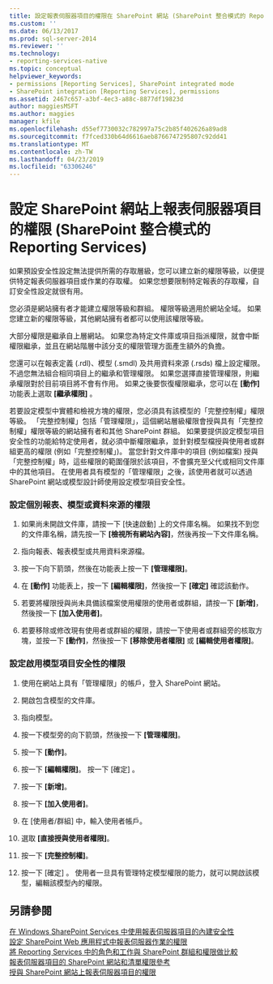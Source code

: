 ```yaml
---
title: 設定報表伺服器項目的權限在 SharePoint 網站 (SharePoint 整合模式的 Reporting Services) |Microsoft Docs
ms.custom: ''
ms.date: 06/13/2017
ms.prod: sql-server-2014
ms.reviewer: ''
ms.technology:
- reporting-services-native
ms.topic: conceptual
helpviewer_keywords:
- permissions [Reporting Services], SharePoint integrated mode
- SharePoint integration [Reporting Services], permissions
ms.assetid: 2467c657-a3bf-4ec3-a88c-8877df19823d
author: maggiesMSFT
ms.author: maggies
manager: kfile
ms.openlocfilehash: d55ef7730032c782997a75c2b85f402626a89ad8
ms.sourcegitcommit: f7fced330b64d6616aeb8766747295807c92dd41
ms.translationtype: MT
ms.contentlocale: zh-TW
ms.lasthandoff: 04/23/2019
ms.locfileid: "63306246"
---
```

# <a name="set-permissions-for-report-server-items-on-a-sharepoint-site-reporting-services-in-sharepoint-integrated-mode"></a>設定 SharePoint 網站上報表伺服器項目的權限 (SharePoint 整合模式的 Reporting Services)
  如果預設安全性設定無法提供所需的存取層級，您可以建立新的權限等級，以便提供特定報表伺服器項目或作業的存取權。 如果您想要限制特定報表的存取權，自訂安全性設定就很有用。  
  
 您必須是網站擁有者才能建立權限等級和群組。 權限等級適用於網站全域。 如果您建立新的權限等級，其他網站擁有者都可以使用該權限等級。  
  
 大部分權限是繼承自上層網站。 如果您為特定文件庫或項目指派權限，就會中斷權限繼承，並且在網站階層中該分支的權限管理方面產生額外的負擔。  
  
 您還可以在報表定義 (.rdl)、模型 (.smdl) 及共用資料來源 (.rsds) 檔上設定權限。 不過您無法組合相同項目上的繼承和管理權限。 如果您選擇直接管理權限，則繼承權限對於目前項目將不會有作用。 如果之後要恢復權限繼承，您可以在 **[動作]** 功能表上選取 **[繼承權限]** 。  
  
 若要設定模型中實體和檢視方塊的權限，您必須具有該模型的「完整控制權」權限等級。 「完整控制權」包括「管理權限」，這個網站層級權限會授與具有「完整控制權」權限等級的網站擁有者和其他 SharePoint 群組。 如果要提供設定模型項目安全性的功能給特定使用者，就必須中斷權限繼承，並針對模型檔授與使用者或群組更高的權限 (例如「完整控制權」)。 當您針對文件庫中的項目 (例如檔案) 授與「完整控制權」時，這些權限的範圍僅限於該項目，不會擴充至父代或相同文件庫中的其他項目。 在使用者具有模型的「管理權限」之後，該使用者就可以透過 SharePoint 網站或模型設計師使用設定模型項目安全性。  
  
### <a name="to-set-permissions-on-an-individual-report-model-or-data-source"></a>設定個別報表、模型或資料來源的權限  
  
1.  如果尚未開啟文件庫，請按一下 [快速啟動] 上的文件庫名稱。 如果找不到您的文件庫名稱，請先按一下 **[檢視所有網站內容]**，然後再按一下文件庫名稱。  
  
2.  指向報表、報表模型或共用資料來源檔。  
  
3.  按一下向下箭頭，然後在功能表上按一下 **[管理權限]**。  
  
4.  在 **[動作]** 功能表上，按一下 **[編輯權限]**，然後按一下 **[確定]** 確認該動作。  
  
5.  若要將權限授與尚未具備該檔案使用權限的使用者或群組，請按一下 **[新增]**，然後按一下 **[加入使用者]**。  
  
6.  若要移除或修改現有使用者或群組的權限，請按一下使用者或群組旁的核取方塊，並按一下 **[動作]**，然後按一下 **[移除使用者權限]** 或 **[編輯使用者權限]**。  
  
### <a name="to-set-permissions-that-enable-model-item-security"></a>設定啟用模型項目安全性的權限  
  
1.  使用在網站上具有「管理權限」的帳戶，登入 SharePoint 網站。  
  
2.  開啟包含模型的文件庫。  
  
3.  指向模型。  
  
4.  按一下模型旁的向下箭頭，然後按一下 **[管理權限]**。  
  
5.  按一下 **[動作]**。  
  
6.  按一下 **[編輯權限]**。 按一下 [確定] 。  
  
7.  按一下 **[新增]**。  
  
8.  按一下 **[加入使用者]**。  
  
9. 在 [使用者/群組] 中，輸入使用者帳戶。  
  
10. 選取 **[直接授與使用者權限]**。  
  
11. 按一下 **[完整控制權]**。  
  
12. 按一下 [確定] 。 使用者一旦具有管理特定模型權限的能力，就可以開啟該模型，編輯該模型內的權限。  
  
## <a name="see-also"></a>另請參閱  
 [在 Windows SharePoint Services 中使用報表伺服器項目的內建安全性](use-built-in-security-in-windows-sharepoint-services-for-report-server-items.md)   
 [設定 SharePoint Web 應用程式中報表伺服器作業的權限](set-permissions-for-report-server-operations-in-a-sharepoint-web-application.md)   
 [將 Reporting Services 中的角色和工作與 SharePoint 群組和權限做比較](../reporting-services-roles-tasks-vs-sharepoint-groups-permissions.md)   
 [報表伺服器項目的 SharePoint 網站和清單權限參考](sharepoint-site-and-list-permission-reference-for-report-server-items.md)   
 [授與 SharePoint 網站上報表伺服器項目的權限](granting-permissions-on-report-server-items-on-a-sharepoint-site.md)  
  
  
